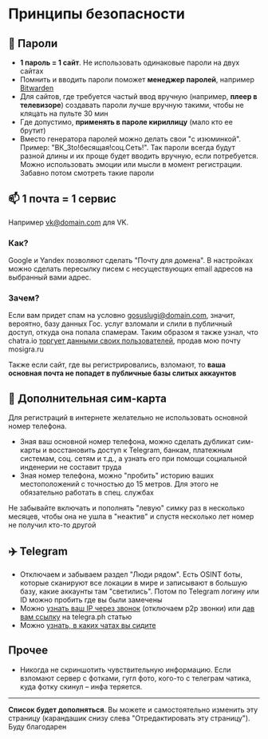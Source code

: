 # Принципы безопасности

## 🔐 Пароли

- **1 пароль = 1 сайт**. Не использовать одинаковые пароли на двух сайтах
- Помнить и вводить пароли поможет **менеджер паролей**, например [Bitwarden](/bitwarden)
- Для сайтов, где требуется частый ввод вручную (например, **плеер в телевизоре**) создавать пароли лучше вручную такими, чтобы не кляцать на пульте 30 мин
- Где допустимо, **применять в пароле кириллицу** (мало кто ее брутит)
- Вместо генератора паролей можно делать свои "с изюминкой". Пример: "ВК_3to!бесящая!соц.Сеть!". Так пароли всегда будут разной длины и их проще будет вводить вручную, если потребуется. Можно использовать эмоции или мысли в момент регистрации. Забавно потом смотреть такие пароли

## 📫 1 почта = 1 сервис

Например vk@domain.com для VK.

### Как?

Google и Yandex позволяют сделать "Почту для домена". В настройках можно сделать пересылку писем с несуществующих email адресов на выбранный вами адрес.

### Зачем?

Если вам придет спам на условно gosuslugi@domain.com, значит, вероятно, базу данных Гос. услуг взломали и слили в публичный доступ, откуда она попала спамерам. Таким образом я также узнал, что chatra.io [торгует данными своих пользователей](https://imgur.com/fLN74uU), продав мою почту mosigra.ru

Также если сайт, где вы регистрировались, взломают, то **ваша основная почта не попадет в публичные базы слитых аккаунтов**

## 📵 Дополнительная сим-карта

Для регистраций в интернете желательно не использовать основной номер телефона.

- Зная ваш основной номер телефона, можно сделать дубликат сим-карты и восстановить доступ к Telegram, банкам, платежным системам, соц. сетям и т.д., а узнать его при помощи социальной инденерии не составит труда
- Зная номер телефона, можно "пробить" историю ваших местоположений с точностью до 15 метров. Для этого не обязательно работать в спец. службах

Не забывайте включать и пополнять "левую" симку раз в несколько месяцев, чтобы она не ушла в "неактив" и спустя несколько лет номер не получил кто-то другой

## ✈️ Telegram

- Отключаем и забываем раздел "Люди рядом". Есть OSINT боты, которые сканируют все локации в мире и записывают в большую базу, какие аккаунты там "светились". Потом по Telegram логину или ID можно пробить где вы были замечены
- Можно [узнать ваш IP через звонок](https://n0a.pw/telegram-get-remote-ip/) (отключаем p2p звонки) или [дав вам ссылку](https://rucore.net/%E2%80%8B%E2%80%8Bkak-uznat-ip-cherez-statyu-na-telegraph/) на telegra.ph статью
- Можно [узнать, в каких чатах вы сидите](/telegram-osint)

## Прочее

- Никогда не скриншотить чувствительную информацию. Если взломают сервер с фотками, гугл фото, кого-то с телеграм чатика, куда фотку скинул – инфа теряется.

---

**Список будет дополняться**. Вы можете и самостоятельно изменить эту страницу (карандашик снизу слева "Отредактировать эту страницу"). Буду благодарен
